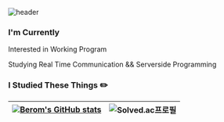 ![header](https://capsule-render.vercel.app/api?type=waving&color=auto&height=300&section=header&text=Berom&fontSize=90&animation=fadeIn&fontAlignY=38&desc=기록을%20지향하는%20개발자가%20되고싶습니다&descAlignY=51&descAlign=62)

### I'm Currently
Interested in Working Program 

Studying Real Time Communication && Serverside Programming
### I Studied These Things ✏️
[![Berom's GitHub stats](https://github-readme-stats.vercel.app/api?username=Goberomsu)]() |![Solved.ac프로필](http://mazassumnida.wtf/api/v2/generate_badge?boj=310o)
|--|--|
